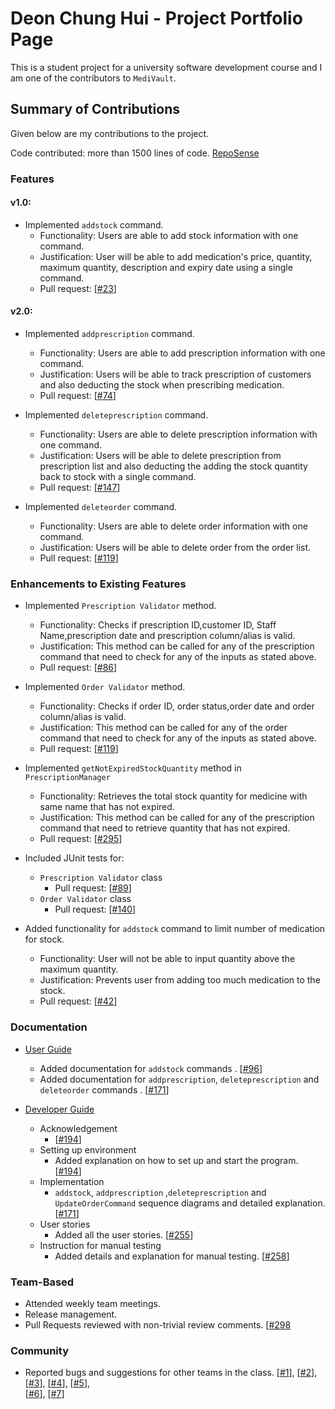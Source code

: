 # Deon Chung Hui - Project Portfolio Page

This is a student project for a university software development course and I am one of the contributors to `MediVault`.

## Summary of Contributions

Given below are my contributions to the project.

Code contributed: more than 1500 lines of
code. [RepoSense](https://nus-cs2113-ay2122s1.github.io/tp-dashboard/?search=deonchung&sort=groupTitle&sortWithin=title&timeframe=commit&mergegroup=&groupSelect=groupByRepos&breakdown=true&checkedFileTypes=docs~functional-code~test-code~other&since=2021-09-25)
### Features

#### v1.0:

* Implemented `addstock` command.
    * Functionality: Users are able to add stock information with one command.
    * Justification: User will be able to add medication's price, quantity, maximum quantity, 
  description and expiry date using a single command.
    * Pull request: [[#23](https://github.com/AY2122S1-CS2113T-T10-1/tp/pull/23)]

#### v2.0:

* Implemented `addprescription` command.
    * Functionality: Users are able to add prescription information with one command.
    * Justification: Users will be able to track prescription of customers and also deducting the stock when prescribing medication.
    * Pull request: [[#74](https://github.com/AY2122S1-CS2113T-T10-1/tp/pull/74)]

* Implemented `deleteprescription` command.
    * Functionality: Users are able to delete prescription information with one command.
    * Justification: Users will be able to delete prescription from prescription list and 
  also deducting the adding the stock quantity back to stock with a single command.
    * Pull request: [[#147](https://github.com/AY2122S1-CS2113T-T10-1/tp/pull/147)]

* Implemented `deleteorder` command.
    * Functionality: Users are able to delete order information with one command.
    * Justification: Users will be able to delete order from the order list.
    * Pull request: [[#119](https://github.com/AY2122S1-CS2113T-T10-1/tp/pull/119)]

### Enhancements to Existing Features

* Implemented `Prescription Validator` method.
    * Functionality: Checks if prescription ID,customer ID, Staff Name,prescription date and prescription column/alias is valid.
    * Justification: This method can be called for any of the prescription command that need to check for any of the inputs as stated above.
    * Pull request: [[#86](https://github.com/AY2122S1-CS2113T-T10-1/tp/pull/86)]

* Implemented `Order Validator` method.
    * Functionality: Checks if order ID, order status,order date and order column/alias is valid.
    * Justification: This method can be called for any of the order command that need to check for any of the inputs as stated above.
    * Pull request: [[#119](https://github.com/AY2122S1-CS2113T-T10-1/tp/pull/119)]

* Implemented `getNotExpiredStockQuantity` method in `PrescriptionManager`
  * Functionality: Retrieves the total stock quantity for medicine with same name that has not expired.
  * Justification: This method can be called for any of the prescription command that need to retrieve quantity that has not expired.
  * Pull request: [[#295](https://github.com/AY2122S1-CS2113T-T10-1/tp/pull/295)]

* Included JUnit tests for:
    * `Prescription Validator` class
        * Pull request: [[#89](https://github.com/AY2122S1-CS2113T-T10-1/tp/pull/89)]
    * `Order Validator` class
        * Pull request: [[#140](https://github.com/AY2122S1-CS2113T-T10-1/tp/pull/140)]
        
* Added functionality for `addstock` command to limit number of medication for stock.
    * Functionality: User will not be able to input quantity above the maximum quantity. 
    * Justification: Prevents user from adding too much medication to the stock.
    * Pull request: [[#42](https://github.com/AY2122S1-CS2113T-T10-1/tp/pull/42)]

### Documentation

* [User Guide](../UserGuide.md)
    * Added documentation for `addstock` commands
      . [[#96](https://github.com/AY2122S1-CS2113T-T10-1/tp/pull/96)]
    * Added documentation for `addprescription`, `deleteprescription` and `deleteorder` commands
      . [[#171](https://github.com/AY2122S1-CS2113T-T10-1/tp/pull/171)]

* [Developer Guide](../DeveloperGuide.md) 
  * Acknowledgement 
    * [[#194](https://github.com/AY2122S1-CS2113T-T10-1/tp/pull/194)]
  * Setting up environment
    * Added explanation on how to set up and start the program.
             [[#194](https://github.com/AY2122S1-CS2113T-T10-1/tp/pull/194)]
  * Implementation
    * `addstock`, `addprescription` ,`deleteprescription` and `UpdateOrderCommand` sequence diagrams and detailed explanation.
             [[#171](https://github.com/AY2122S1-CS2113T-T10-1/tp/pull/171)]
  * User stories
    * Added all the user stories.
             [[#255](https://github.com/AY2122S1-CS2113T-T10-1/tp/pull/255)]
  * Instruction for manual testing
    * Added details and explanation for manual testing.
             [[#258](https://github.com/AY2122S1-CS2113T-T10-1/tp/pull/258)]

### Team-Based

* Attended weekly team meetings.
* Release management.
* Pull Requests reviewed with non-trivial review comments. [[#298](https://github.com/AY2122S1-CS2113T-T10-1/tp/pull/298)

### Community
* Reported bugs and suggestions for other teams in the class. [[#1](https://github.com/deonchung/ped/issues/1)], [[#2](https://github.com/deonchung/ped/issues/2)],
  [[#3](https://github.com/deonchung/ped/issues/3)], [[#4](https://github.com/deonchung/ped/issues/4)], [[#5](https://github.com/deonchung/ped/issues/5)],   
  [[#6](https://github.com/deonchung/ped/issues/6)], [[#7](https://github.com/deonchung/ped/issues/7)]
